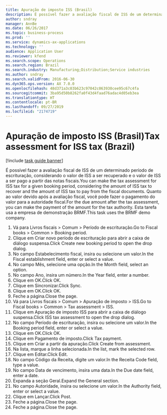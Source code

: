 ```yaml
---
title: Apuração de imposto ISS (Brasil)
description: É possível fazer a avaliação fiscal de ISS de um determinado período de escrituração, considerando o valor de ISS a ser recuperado e o valor de ISS a ser pago a partir das notas fiscais.
author: sndray
manager: AnnBe
ms.date: 06/26/2017
ms.topic: business-process
ms.prod: ''
ms.service: dynamics-ax-applications
ms.technology: ''
audience: Application User
ms.reviewer: kfend
ms.search.scope: Operations
ms.search.region: Brazil
ms.search.industry: Manufacturing;Distribution;Service industries
ms.author: sndray
ms.search.validFrom: 2016-06-30
ms.dyn365.ops.version: AX 7.0.0
ms.openlocfilehash: 48d371a3c03b623c97042c063930cee95c67c4fa
ms.sourcegitcommit: 3ba95d50b8262fa0f43d4faad76adac4d05eb3ea
ms.translationtype: HT
ms.contentlocale: pt-BR
ms.lasthandoff: 09/27/2019
ms.locfileid: "2174719"
---
```

# <a name="tax-assessment-for-iss-tax-brazil"></a><span data-ttu-id="76ada-103">Apuração de imposto ISS (Brasil)</span><span class="sxs-lookup"><span data-stu-id="76ada-103">Tax assessment for ISS tax (Brazil)</span></span>

[!include [task guide banner](../../includes/task-guide-banner.md)]

<span data-ttu-id="76ada-104">É possível fazer a avaliação fiscal de ISS de um determinado período de escrituração, considerando o valor de ISS a ser recuperado e o valor de ISS a ser pago a partir das notas fiscais.</span><span class="sxs-lookup"><span data-stu-id="76ada-104">You can make the tax assessment for ISS tax for a given booking period, considering the amount of ISS tax to recover and the amount of ISS tax to pay from the fiscal documents.</span></span> <span data-ttu-id="76ada-105">Quanto ao valor devido após a avaliação fiscal, você pode fazer o pagamento do valor para a autoridade fiscal.</span><span class="sxs-lookup"><span data-stu-id="76ada-105">For the due amount after the tax assessment, you can make the payment of the amount for the tax authority.</span></span> <span data-ttu-id="76ada-106">Esta tarefa usa a empresa de demonstração BRMF.</span><span class="sxs-lookup"><span data-stu-id="76ada-106">This task uses the BRMF demo company.</span></span>

1. <span data-ttu-id="76ada-107">Vá para Livros fiscais > Comum > Período de escrituração.</span><span class="sxs-lookup"><span data-stu-id="76ada-107">Go to Fiscal books > Common > Booking period.</span></span>
2. <span data-ttu-id="76ada-108">Clique em Criar novo período de escrituração para abrir a caixa de diálogo suspensa.</span><span class="sxs-lookup"><span data-stu-id="76ada-108">Click Create new booking period to open the drop dialog.</span></span>
3. <span data-ttu-id="76ada-109">No campo Estabelecimento fiscal, insira ou selecione um valor.</span><span class="sxs-lookup"><span data-stu-id="76ada-109">In the Fiscal establishment field, enter or select a value.</span></span>
4. <span data-ttu-id="76ada-110">No campo Mês, selecione uma opção.</span><span class="sxs-lookup"><span data-stu-id="76ada-110">In the Month field, select an option.</span></span>
5. <span data-ttu-id="76ada-111">No campo Ano, insira um número.</span><span class="sxs-lookup"><span data-stu-id="76ada-111">In the Year field, enter a number.</span></span>
6. <span data-ttu-id="76ada-112">Clique em OK.</span><span class="sxs-lookup"><span data-stu-id="76ada-112">Click OK.</span></span>
7. <span data-ttu-id="76ada-113">Clique em Sincronizar.</span><span class="sxs-lookup"><span data-stu-id="76ada-113">Click Sync.</span></span>
8. <span data-ttu-id="76ada-114">Clique em OK.</span><span class="sxs-lookup"><span data-stu-id="76ada-114">Click OK.</span></span>
9. <span data-ttu-id="76ada-115">Feche a página.</span><span class="sxs-lookup"><span data-stu-id="76ada-115">Close the page.</span></span>
10. <span data-ttu-id="76ada-116">Vá para Livros fiscais > Comum > Apuração de imposto > ISS.</span><span class="sxs-lookup"><span data-stu-id="76ada-116">Go to Fiscal books > Common > Tax assessment > ISS.</span></span>
11. <span data-ttu-id="76ada-117">Clique em Apuração de imposto ISS para abrir a caixa de diálogo suspensa.</span><span class="sxs-lookup"><span data-stu-id="76ada-117">Click ISS tax assessment to open the drop dialog.</span></span>
12. <span data-ttu-id="76ada-118">No campo Período de escrituração, insira ou selecione um valor.</span><span class="sxs-lookup"><span data-stu-id="76ada-118">In the Booking period field, enter or select a value.</span></span>
13. <span data-ttu-id="76ada-119">Clique em OK.</span><span class="sxs-lookup"><span data-stu-id="76ada-119">Click OK.</span></span>
14. <span data-ttu-id="76ada-120">Clique em Pagamento de imposto.</span><span class="sxs-lookup"><span data-stu-id="76ada-120">Click Tax payment.</span></span>
15. <span data-ttu-id="76ada-121">Clique em Criar a partir da apuração.</span><span class="sxs-lookup"><span data-stu-id="76ada-121">Click Create from assessment.</span></span>
16. <span data-ttu-id="76ada-122">Na lista, marque a linha selecionada.</span><span class="sxs-lookup"><span data-stu-id="76ada-122">In the list, mark the selected row.</span></span>
17. <span data-ttu-id="76ada-123">Clique em Editar.</span><span class="sxs-lookup"><span data-stu-id="76ada-123">Click Edit.</span></span>
18. <span data-ttu-id="76ada-124">No campo Código da Receita, digite um valor.</span><span class="sxs-lookup"><span data-stu-id="76ada-124">In the Receita Code field, type a value.</span></span>
19. <span data-ttu-id="76ada-125">No campo Data de vencimento, insira uma data.</span><span class="sxs-lookup"><span data-stu-id="76ada-125">In the Due date field, enter a date.</span></span>
20. <span data-ttu-id="76ada-126">Expanda a seção Geral.</span><span class="sxs-lookup"><span data-stu-id="76ada-126">Expand the General section.</span></span>
21. <span data-ttu-id="76ada-127">No campo Autoridade, insira ou selecione um valor.</span><span class="sxs-lookup"><span data-stu-id="76ada-127">In the Authority field, enter or select a value.</span></span>
22. <span data-ttu-id="76ada-128">Clique em Lançar.</span><span class="sxs-lookup"><span data-stu-id="76ada-128">Click Post.</span></span>
23. <span data-ttu-id="76ada-129">Feche a página.</span><span class="sxs-lookup"><span data-stu-id="76ada-129">Close the page.</span></span>
24. <span data-ttu-id="76ada-130">Feche a página.</span><span class="sxs-lookup"><span data-stu-id="76ada-130">Close the page.</span></span>

